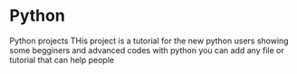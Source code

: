 # Python
Python projects
THis project is a tutorial for the new python users showing some begginers and advanced codes with python
you can add any file or tutorial that can help people 
